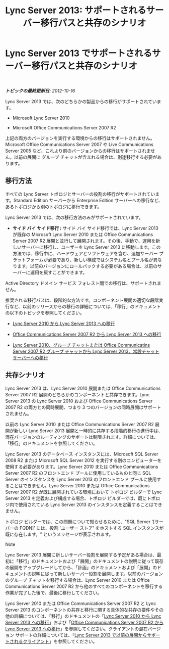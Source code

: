 ﻿---
title: 'Lync Server 2013: サポートされるサーバー移行パスと共存のシナリオ'
TOCTitle: サポートされるサーバー移行パスと共存のシナリオ
ms:assetid: 2a6a730f-7f80-45f9-9540-3edfdaa265fb
ms:mtpsurl: https://technet.microsoft.com/ja-jp/library/Gg425764(v=OCS.15)
ms:contentKeyID: 48271638
ms.date: 05/19/2016
mtps_version: v=OCS.15
ms.translationtype: HT
---

# Lync Server 2013 でサポートされるサーバー移行パスと共存のシナリオ

 

_**トピックの最終更新日:** 2012-10-16_

Lync Server 2013 では、次のどちらかの製品からの移行がサポートされています。

  - Microsoft Lync Server 2010

  - Microsoft Office Communications Server 2007 R2

上記の両方のバージョンを実行する環境からの移行はサポートされません。Microsoft Office Communications Server 2007 や Live Communications Server 2005 など、これより前のバージョンからの移行はサポートされません。以前の展開に グループ チャットが含まれる場合は、別途移行する必要があります。

## 移行方法

すべての Lync Server トポロジとサーバーの役割の移行がサポートされています。Standard Edition サーバーから Enterprise Edition サーバーへの移行など、あるトポロジから別のトポロジに移行できます。

Lync Server 2013 では、次の移行方法のみがサポートされています。

  - **サイド バイ サイド移行 :** サイド バイ サイド移行では、Lync Server 2013 が既存の Microsoft Lync Server 2010 または Office Communications Server 2007 R2 展開と並行して展開されます。その後、手動で、運用を新しいサーバーに移行し、ユーザーを Lync Server 2013 に移動します。この方法では、移行中に、ハードウェアとソフトウェアを含む、追加サーバー プラットフォームが必要であり、新しい構成ではシステム名とプール名が異なります。以前のバージョンにロールバックする必要がある場合は、以前のサーバーに運用を戻すことができます。

Active Directory ドメイン サービス フォレスト間での移行は、サポートされません。

推奨される移行パスは、段階的な方法です。コンポーネント展開の適切な段階実行など、以前のリリースからの移行の詳細については、「移行」のドキュメントの以下のトピックを参照してください。

  - [Lync Server 2010 から Lync Server 2013 への移行](migration-from-lync-server-2010-to-lync-server-2013.md)

  - [Office Communications Server 2007 R2 から Lync Server 2013 への移行](migration-from-office-communications-server-2007-r2-to-lync-server-2013.md)

  - [Lync Server 2010、グループ チャットまたは Office Communicatins Server 2007 R2 グループ チャットから Lync Server 2013、常設チャット サーバーへの移行](migration-from-lync-server-2010-group-chat-or-office-communications-server-2007-r2-group-chat-to-lync-server-2013-persistent-chat-server.md)

## 共存シナリオ

Lync Server 2013 は、Lync Server 2010 展開または Office Communications Server 2007 R2 展開のどちらかのコンポーネントと共存できます。Lync Server 2013 の Lync Server 2010 および Office Communications Server 2007 R2 の両方との同時展開、つまり 3 つのバージョンの同時展開はサポートされません。

以前の Lync Server 2010 または Office Communications Server 2007 R2 展開が新しい Lync Server 2013 展開と一時的に共存する段階的移行の進行中は、混在バージョンのルーティングのサポートは制限されます。詳細については、「移行」のドキュメントを参照してください。

Lync Server 2013 のデータベース インスタンスには、Microsoft SQL Server 2008 R2 または Microsoft SQL Server 2012 を実行する別のコンピューターを使用する必要があります。Lync Server 2010 または Office Communications Server 2007 R2 のフロントエンド プールに使用しているものと同じ SQL Server のインスタンスを Lync Server 2013 のフロントエンド プールに使用することはできません。Lync Server 2010 または Office Communications Server 2007 R2 が既に展開されている環境において トポロジ ビルダーで Lync Server 2013 を定義および構成する場合、トポロジ ビルダーでは、既にトポロジ内で使用されている Lync Server 2013 のインスタンスを定義することはできません。

トポロジ ビルダーでは、この問題について知らせるために、"SQL Server '\[サーバーの FQDN\]' には、役割 'ユーザー ストア' をホストする SQL インスタンスが既に存在します。" というメッセージが表示されます。

> [!NOTE]
> Lync Server 2013 展開に新しいサーバー役割を展開する予定がある場合は、最初に「移行」のドキュメントおよび「展開」のドキュメントの説明に従って既存の展開をアップグレードしてから、「計画」のドキュメントおよび「展開」のドキュメントの説明に従って新しいサーバー役割を展開します。以前のバージョンのグループ チャットを移行する場合は、Lync Server 2010 または Office Communications Server 2007 R2 から他のすべてのコンポーネントを移行する作業が完了した後で、最後に移行してください。


Lync Server 2010 または Office Communications Server 2007 R2 と Lync Server 2013 のコンポーネントの共存と移行に関する具体的な共存の要件やその他の詳細については、「移行」のドキュメントの「[Lync Server 2010 から Lync Server 2013 への移行](migration-from-lync-server-2010-to-lync-server-2013.md)」および「[Office Communications Server 2007 R2 から Lync Server 2013 への移行](migration-from-office-communications-server-2007-r2-to-lync-server-2013.md)」を参照してください。クライアントの混在バージョン サポートの詳細については、「[Lync Server 2013 で以前の展開からサポートされるクライアント](lync-server-2013-supported-clients-from-previous-deployments.md)」を参照してください。

